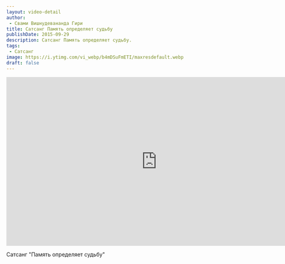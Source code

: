 ```yaml
---
layout: video-detail
author:
 - Свами Вишнудевананда Гири
title: Сатсанг Память определяет судьбу
publishDate: 2015-09-29
description: Сатсанг Память определяет судьбу. 
tags: 
 - Сатсанг
image: https://i.ytimg.com/vi_webp/b4mDSuFmETI/maxresdefault.webp
draft: false
---
```


<iframe width="790" height="444" src="https://www.youtube.com/embed/b4mDSuFmETI" frameborder="0" allowfullscreen=""></iframe> 

  Сатсанг "Память определяет судьбу"

  

 